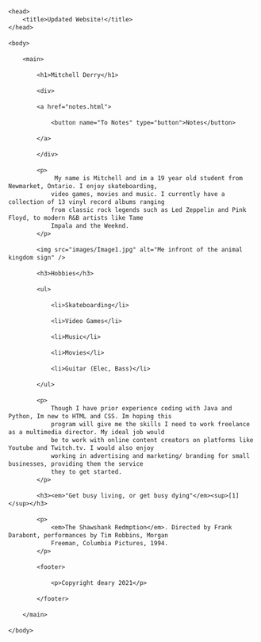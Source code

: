 <html>

    <head>
        <title>Updated Website!</title>
    </head>

    <body>

        <main>

            <h1>Mitchell Derry</h1>

            <div>

            <a href="notes.html">

                <button name="To Notes" type="button">Notes</button>

            </a>

            </div>

            <p>
                 My name is Mitchell and im a 19 year old student from Newmarket, Ontario. I enjoy skateboarding, 
                video games, movies and music. I currently have a collection of 13 vinyl record albums ranging 
                from classic rock legends such as Led Zeppelin and Pink Floyd, to modern R&B artists like Tame
                Impala and the Weeknd. 
            </p>

            <img src="images/Image1.jpg" alt="Me infront of the animal kingdom sign" />

            <h3>Hobbies</h3>

            <ul>

                <li>Skateboarding</li>

                <li>Video Games</li>

                <li>Music</li>

                <li>Movies</li>

                <li>Guitar (Elec, Bass)</li>
            
            </ul>
            
            <p>
                Though I have prior experience coding with Java and Python, Im new to HTML and CSS. Im hoping this 
                program will give me the skills I need to work freelance as a multimedia director. My ideal job would 
                be to work with online content creators on platforms like Youtube and Twitch.tv. I would also enjoy 
                working in advertising and marketing/ branding for small businesses, providing them the service 
                they to get started.
            </p>

            <h3><em>"Get busy living, or get busy dying"</em><sup>[1]</sup></h3>

            <p>
                <em>The Shawshank Redmption</em>. Directed by Frank Darabont, performances by Tim Robbins, Morgan 
                Freeman, Columbia Pictures, 1994.
            </p>

            <footer>

                <p>Copyright deary 2021</p>

            </footer>

        </main>

    </body>

</html>